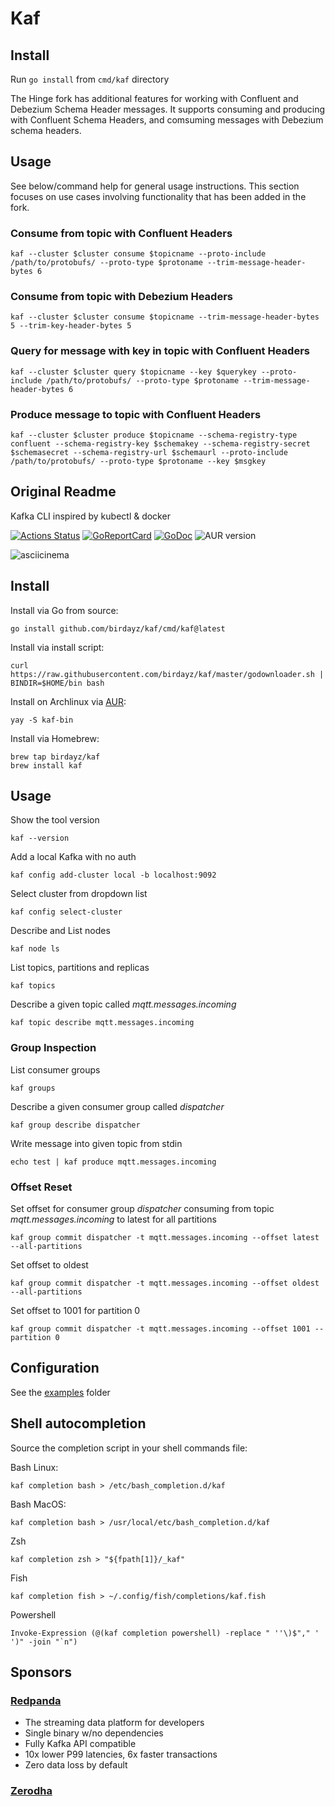 # Kaf

## Install

Run `go install` from `cmd/kaf` directory

The Hinge fork has additional features for working with Confluent and Debezium Schema Header messages. It supports consuming and producing with Confluent Schema Headers, and
comsuming messages with Debezium schema headers.

## Usage

See below/command help for general usage instructions. This section focuses on use cases involving functionality that has been added in the fork.

### Consume from topic with Confluent Headers

```
kaf --cluster $cluster consume $topicname --proto-include /path/to/protobufs/ --proto-type $protoname --trim-message-header-bytes 6
```

### Consume from topic with Debezium Headers

```
kaf --cluster $cluster consume $topicname --trim-message-header-bytes 5 --trim-key-header-bytes 5
```

### Query for message with key in topic with Confluent Headers

```
kaf --cluster $cluster query $topicname --key $querykey --proto-include /path/to/protobufs/ --proto-type $protoname --trim-message-header-bytes 6
```

### Produce message to topic with Confluent Headers

```
kaf --cluster $cluster produce $topicname --schema-registry-type confluent --schema-registry-key $schemakey --schema-registry-secret $schemasecret --schema-registry-url $schemaurl --proto-include /path/to/protobufs/ --proto-type $protoname --key $msgkey
```

## Original Readme

Kafka CLI inspired by kubectl & docker

[![Actions Status](https://github.com/birdayz/kaf/workflows/Go/badge.svg)](https://github.com/birdayz/kaf/actions)
[![GoReportCard](https://goreportcard.com/badge/github.com/birdayz/kaf)](https://goreportcard.com/report/github.com/birdayz/kaf)
[![GoDoc](https://godoc.org/github.com/birdayz/kaf?status.svg)](https://godoc.org/github.com/birdayz/kaf)
![AUR version](https://img.shields.io/aur/version/kaf-bin)

![asciicinema](asciicinema.gif)

## Install

Install via Go from source:

```
go install github.com/birdayz/kaf/cmd/kaf@latest
```

Install via install script:

```
curl https://raw.githubusercontent.com/birdayz/kaf/master/godownloader.sh | BINDIR=$HOME/bin bash
```

Install on Archlinux via [AUR](https://aur.archlinux.org/packages/kaf-bin/):

```
yay -S kaf-bin
```

Install via Homebrew:

```
brew tap birdayz/kaf
brew install kaf
```

## Usage

Show the tool version

`kaf --version`

Add a local Kafka with no auth

`kaf config add-cluster local -b localhost:9092`

Select cluster from dropdown list

`kaf config select-cluster`

Describe and List nodes

`kaf node ls`

List topics, partitions and replicas

`kaf topics`

Describe a given topic called _mqtt.messages.incoming_

`kaf topic describe mqtt.messages.incoming`

### Group Inspection

List consumer groups

`kaf groups`

Describe a given consumer group called _dispatcher_

`kaf group describe dispatcher`

Write message into given topic from stdin

`echo test | kaf produce mqtt.messages.incoming`

### Offset Reset

Set offset for consumer group _dispatcher_ consuming from topic _mqtt.messages.incoming_ to latest for all partitions

`kaf group commit dispatcher -t mqtt.messages.incoming --offset latest --all-partitions`

Set offset to oldest

`kaf group commit dispatcher -t mqtt.messages.incoming --offset oldest --all-partitions`

Set offset to 1001 for partition 0

`kaf group commit dispatcher -t mqtt.messages.incoming --offset 1001 --partition 0`

## Configuration

See the [examples](examples) folder

## Shell autocompletion

Source the completion script in your shell commands file:

Bash Linux:

```kaf completion bash > /etc/bash_completion.d/kaf```

Bash MacOS:

```kaf completion bash > /usr/local/etc/bash_completion.d/kaf```

Zsh

```kaf completion zsh > "${fpath[1]}/_kaf"```

Fish

```kaf completion fish > ~/.config/fish/completions/kaf.fish```

Powershell

```Invoke-Expression (@(kaf completion powershell) -replace " ''\)$"," ' ')" -join "`n")```

## Sponsors

### [Redpanda](https://github.com/redpanda-data/redpanda)

- The streaming data platform for developers
- Single binary w/no dependencies
- Fully Kafka API compatible
- 10x lower P99 latencies, 6x faster transactions
- Zero data loss by default
### [Zerodha](https://zerodha.tech)

